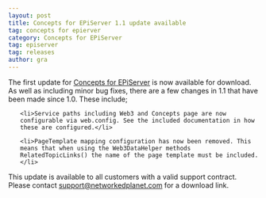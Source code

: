 ```yaml
---
layout: post
title: Concepts for EPiServer 1.1 update available
tag: concepts for epierver
category: Concepts for EPiServer
tag: episerver
tag: releases
author: gra
---
```

The first update for <a title="Concepts for EPiServer" href="http://www.networkedplanet.com/Products/Concepts-For-EPiServer/">Concepts for EPiServer</a> is now available for download. As well as including minor bug fixes, there are a few changes in 1.1 that have been made since 1.0. These include;

<ul>

	<li>Service paths including Web3 and Concepts page are now configurable via web.config. See the included documentation in how these are configured.</li>

	<li>PageTemplate mapping configuration has now been removed. This means that when using the Web3DataHelper methods RelatedTopicLinks() the name of the page template must be included.</li>

</ul>



This update is available to all customers with a valid support contract. Please contact support@networkedplanet.com for a download link.